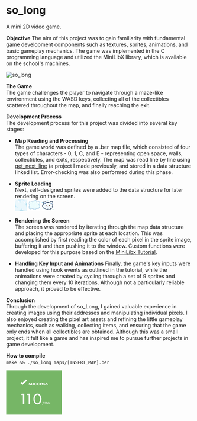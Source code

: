 # so_long
A mini 2D video game.

**Objective**
The aim of this project was to gain familiarity with fundamental game development components such as textures, sprites, animations, and basic gameplay mechanics. The game was implemented in the C programming language and utilized the MiniLibX library, which is available on the school's machines.

![so_long](https://user-images.githubusercontent.com/95487148/156332575-e7c72aaf-5233-465b-904b-da44ec4ea71d.gif)

**The Game**\
The game challenges the player to navigate through a maze-like environment using the WASD keys, collecting all of the collectibles scattered throughout the map, and finally reaching the exit.

**Development Process**\
The development process for this project was divided into several key stages:

- **Map Reading and Processing**\
The game world was defined by a .ber map file, which consisted of four types of characters - 0, 1, C, and E - representing open space, walls, collectibles, and exits, respectively. The map was read line by line using [get_next_line](https://github.com/steryu/library-42) (a project I made previously, and stored in a data structure linked list. Error-checking was also performed during this phase.

- **Sprite Loading**\
Next, self-designed sprites were added to the data structure for later rendering on the screen.\
![cloudfloor](https://github.com/steryu/so_long/blob/main/sprites/pngs/cloudfloor.png)
![cloud](https://github.com/steryu/so_long/blob/main/sprites/pngs/cloud.png)
![wolkje](https://github.com/steryu/so_long/blob/main/sprites/pngs/wolkje.png)

- **Rendering the Screen**\
The screen was rendered by iterating through the map data structure and placing the appropriate sprite at each location. This was accomplished by first reading the color of each pixel in the sprite image, buffering it and then pushing it to the window. Custom functions were developed for this purpose based on the [MiniLibx Tutorial](https://harm-smits.github.io/42docs/libs/minilibx/introduction.html).

- **Handling Key Input and Animations**
Finally, the game's key inputs were handled using hook events as outlined in the tutorial, while the animations were created by cycling through a set of 9 sprites and changing them every 10 iterations. Although not a particularly reliable approach, it proved to be effective.

**Conclusion**\
Through the development of so_Long, I gained valuable experience in creating images using their addresses and manipulating individual pixels. I also enjoyed creating the pixel art assets and refining the little gameplay mechanics, such as walking, collecting items, and ensuring that the game only ends when all collectibles are obtained. Although this was a small project, it felt like a game and has inspired me to pursue further projects in game development.

**How to compile**\
``
make && ./so_long maps/[INSERT_MAP].ber
``

<img src="https://github.com/steryu/so_long/blob/main/sprites/pngs/score.png" width="150" height="120">
